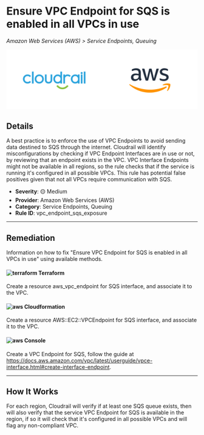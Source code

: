 # Ensure VPC Endpoint for SQS is enabled in all VPCs in use

*Amazon Web Services (AWS) > Service Endpoints, Queuing*

![Cloudrail and Amazon Web Services (AWS) logos](../images/cloudrail_aws.png)

## Details
A best practice is to enforce the use of VPC Endpoints to avoid sending data destined to SQS through the internet. Cloudrail will identify misconfigurations by checking if VPC Endpoint Interfaces are in use or not, by reviewing that an endpoint exists in the VPC. VPC Interface Endpoints might not be available in all regions, so the rule checks that if the service is running it's configured in all possible VPCs. This rule has potential false positives given that not all VPCs require communication with SQS.

- **Severity**: 🟡 Medium
- **Provider**: Amazon Web Services (AWS)
- **Category**: Service Endpoints, Queuing
- **Rule ID**: vpc_endpoint_sqs_exposure

---

## Remediation
Information on how to fix "Ensure VPC Endpoint for SQS is enabled in all VPCs in use" using available methods.


####  <img src="../_media/emojis/terraform.png" alt="terraform" width="20"/>  Terraform
Create a resource aws_vpc_endpoint for SQS interface, and associate it to the VPC.








#### <img src="../_media/emojis/aws.png" alt="aws" width="20"/> Cloudformation
Create a resource AWS::EC2::VPCEndpoint for SQS interface, and associate it to the VPC.



####  <img src="../_media/emojis/aws.png" alt="aws" width="20"/> Console
Create a VPC Endpoint for SQS, follow the guide at <https://docs.aws.amazon.com/vpc/latest/userguide/vpce-interface.html#create-interface-endpoint>.




---

## How It Works
For each region, Cloudrail will verify if at least one SQS queue exists, then will also verify that the service VPC Endpoint for SQS is available in the region, if so it will check that it's configured in all possible VPCs and will flag any non-compliant VPC.